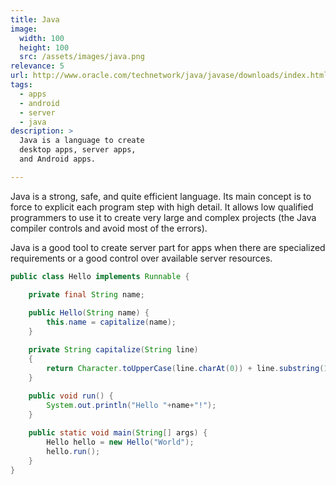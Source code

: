 ```yaml
---
title: Java
image: 
  width: 100
  height: 100
  src: /assets/images/java.png
relevance: 5
url: http://www.oracle.com/technetwork/java/javase/downloads/index.html
tags:
  - apps
  - android
  - server
  - java
description: >
  Java is a language to create
  desktop apps, server apps, 
  and Android apps.

---
```

Java is a strong, safe, and quite efficient language.
Its main concept is to force to explicit each program step with high detail.
It allows low qualified programmers to use it
to create very large and complex projects
(the Java compiler controls and avoid most of the errors).

Java is a good tool to create server part for apps
when there are specialized requirements 
or a good control over available server resources.
 
```java
public class Hello implements Runnable {

    private final String name;
	
    public Hello(String name) {
	    this.name = capitalize(name);
    }

    private String capitalize(String line)
    {
        return Character.toUpperCase(line.charAt(0)) + line.substring(1);
    }
	
	public void run() {
	    System.out.println("Hello "+name+"!");
	}

    public static void main(String[] args) {
	    Hello hello = new Hello("World");
		hello.run();
    }
}
```
